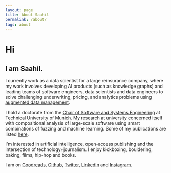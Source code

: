 ```yaml
---
layout: page
title: About Saahil
permalink: /about/
tags: about
---
```


# Hi

## I am Saahil.

I currently work as a data scientist for a large reinsurance company, where my work involves developing AI products (such as knowledge graphs) and leading teams of software engineers, data scientists and data engineers to solve challenging underwriting, pricing, and analytics problems using [augmented data management](https://www2.deloitte.com/nl/nl/pages/enterprise-technology-and-performance/articles/augmented-data-management-beyond-the-hype.html).

I hold a doctorate from the [Chair of Software and Systems Engineering](https://www.in.tum.de/en/i04/homepage/) at Technical University of Munich.
My research at university concerned itself with compositional analysis of large-scale software using smart combinations of fuzzing and machine learning. 
Some of my publications are listed [here](https://scholar.google.com/citations?user=CB8116EAAAAJ&hl=en). 

I'm interested in artificial intelligence, open-access publishing and the intersection of technology+journalism. I enjoy kickboxing, bouldering, baking, films, hip-hop and books.

I am on [Goodreads](https://www.goodreads.com/user/show/4789323-saahil-ognawala), [Github](https://github.com/saahil), [Twitter](https://twitter.com/saahil), [LinkedIn](https://de.linkedin.com/in/saahilognawala) and [Instagram](https://www.instagram.com/saahil_in/?hl=en). 
